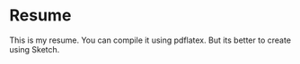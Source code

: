 # Resume
This is my resume. You can compile it using pdflatex.
But its better to create using Sketch.
